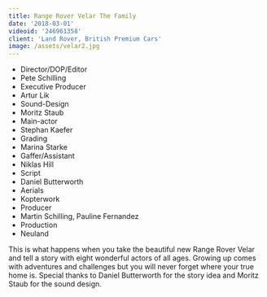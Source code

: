 ```yaml
---
title: Range Rover Velar The Family
date: '2018-03-01'
videoid: '246961358'
client: 'Land Rover, British Premium Cars'
image: /assets/velar2.jpg
---
```

* Director/DOP/Editor
* Pete Schilling
* Executive Producer
* Artur Lik
* Sound-Design
* Moritz Staub
* Main-actor
* Stephan Kaefer
* Grading
* Marina Starke
* Gaffer/Assistant
* Niklas Hill
* Script
* Daniel Butterworth
* Aerials
* Kopterwork
* Producer
* Martin Schilling, Pauline Fernandez
* Production
* Neuland

This is what happens when you take the beautiful new Range Rover Velar and tell a story with eight wonderful actors of all ages. Growing up comes with adventures and challenges but you will never forget where your true home is. Special thanks to Daniel Butterworth for the story idea and Moritz Staub for the sound design.
